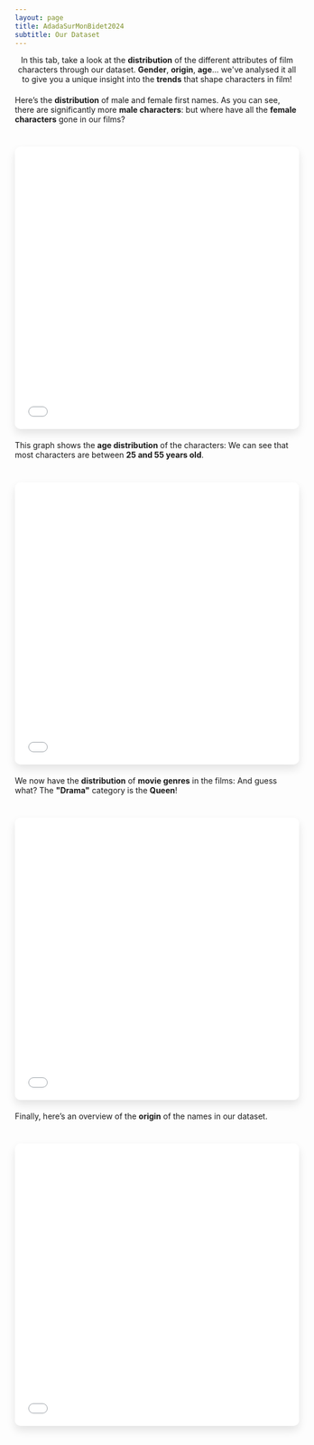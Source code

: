 ```yaml
---
layout: page
title: AdadaSurMonBidet2024
subtitle: Our Dataset
---
```


<div style="text-align:center;">
    In this tab, take a look at the <strong>distribution</strong> of the different attributes of film characters through our dataset. <strong>Gender</strong>, <strong>origin</strong>, <strong>age</strong>... we've analysed it all to give you a unique insight into the <strong>trends</strong> that shape characters in film!
</div>

<div style="margin-top: 20px; margin-bottom: 20px;">
    Here’s the <strong>distribution</strong> of male and female first names. As you can see, there are significantly more <strong>male characters</strong>: but where have all the <strong>female characters</strong> gone in our films?
</div>

<iframe src="{{ site.baseurl }}/assets/plots/gender_distribution.html" width="100%" height="500" frameborder="0" style="border-radius: 10px; margin-top: 20px; box-shadow: 0px 8px 15px rgba(0, 0, 0, 0.1);"></iframe>

<div style="margin-top: 20px; margin-bottom: 20px;">
    This graph shows the <strong>age distribution</strong> of the characters: We can see that most characters are between <strong>25 and 55 years old</strong>.
</div>

<iframe src="{{ site.baseurl }}/assets/plots/age_distribution.html" width="100%" height="500" frameborder="0" style="border-radius: 10px; margin-top: 20px; box-shadow: 0px 8px 15px rgba(0, 0, 0, 0.1);"></iframe>

<div style="margin-top: 20px; margin-bottom: 20px;">
    We now have the <strong>distribution</strong> of <strong>movie genres</strong> in the films: And guess what? The <strong>"Drama"</strong> category is the <strong>Queen</strong>!
</div>

<iframe src="{{ site.baseurl }}/assets/plots/movie_genre_distribution.html" width="100%" height="500" frameborder="0" style="border-radius: 10px; margin-top: 20px; box-shadow: 0px 8px 15px rgba(0, 0, 0, 0.1);"></iframe>

<div style="margin-top: 20px; margin-bottom: 20px;">
    Finally, here’s an overview of the <strong>origin</strong> of the names in our dataset.
</div>

<iframe src="{{ site.baseurl }}/assets/plots/origin_distribution.html" width="100%" height="500" frameborder="0" style="border-radius: 10px; margin-top: 20px; box-shadow: 0px 8px 15px rgba(0, 0, 0, 0.1);"></iframe>
